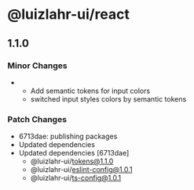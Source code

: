# @luizlahr-ui/react

## 1.1.0

### Minor Changes

- - Add semantic tokens for input colors
  - switched input styles colors by semantic tokens

### Patch Changes

- 6713dae: publishing packages
- Updated dependencies
- Updated dependencies [6713dae]
  - @luizlahr-ui/tokens@1.1.0
  - @luizlahr-ui/eslint-config@1.0.1
  - @luizlahr-ui/ts-config@1.0.1
